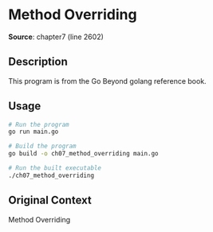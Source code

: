 # Method Overriding

**Source**: chapter7 (line 2602)

## Description

This program is from the Go Beyond golang reference book.

## Usage

```bash
# Run the program
go run main.go

# Build the program
go build -o ch07_method_overriding main.go

# Run the built executable
./ch07_method_overriding
```

## Original Context

Method Overriding
